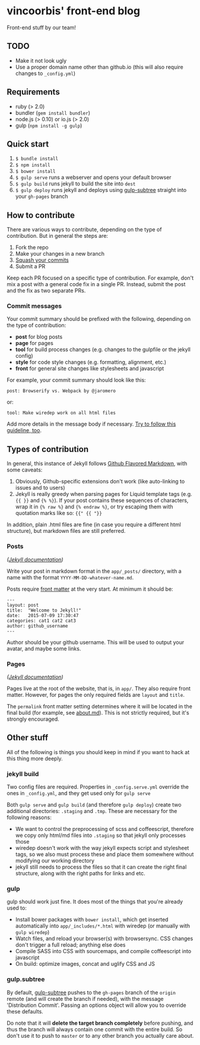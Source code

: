 # vincoorbis' front-end blog

Front-end stuff by our team!

## TODO

* Make it not look ugly
* Use a proper domain name other than github.io (this will also require changes to `_config.yml`)

## Requirements

* ruby (> 2.0)
* bundler (`gem install bundler`)
* node.js (> 0.10) or io.js (> 2.0)
* gulp (`npm install -g gulp`)

## Quick start

1. `$ bundle install`
2. `$ npm install`
3. `$ bower install`
4. `$ gulp serve` runs a webserver and opens your default browser
5. `$ gulp build` runs jekyll to build the site into `dest`
6. `$ gulp deploy` runs jekyll and deploys using [gulp-subtree](https://github.com/Snugug/gulp-subtree) straight into your `gh-pages` branch

## How to contribute

There are various ways to contribute, depending on the type of contribution. But in general the steps are:

1. Fork the repo
2. Make your changes in a new branch
3. [Squash your commits](https://git-scm.com/book/en/v2/Git-Tools-Rewriting-History#Squashing-Commits)
4. Submit a PR

Keep each PR focused on a specific type of contribution. For example, don't mix a post with a general code fix in a single PR. Instead, submit the post and the fix as two separate PRs.

### Commit messages

Your commit summary should be prefixed with the following, depending on the type of contribution:

* **post** for blog posts
* **page** for pages
* **tool** for build process changes (e.g. changes to the gulpfile or the jekyll config)
* **style** for code style changes (e.g. formatting, alignment, etc.)
* **front** for general site changes like stylesheets and javascript

For example, your commit summary should look like this:

    post: Browserify vs. Webpack by @jaromero

or:

    tool: Make wiredep work on all html files

Add more details in the message body if necessary. [Try to follow this guideline, too](http://tbaggery.com/2008/04/19/a-note-about-git-commit-messages.html).

## Types of contribution

In general, this instance of Jekyll follows [Github Flavored Markdown](https://help.github.com/articles/github-flavored-markdown/), with some caveats:

1. Obviously, Github-specific extensions don't work (like auto-linking to issues and to users)
2. Jekyll is really greedy when parsing pages for Liquid template tags (e.g. `{{ }}` and `{% %}`). If your post contains these sequences of characters, wrap it in `{% raw %}` and `{% endraw %}`, or try escaping them with quotation marks like so: `{{" {{ "}}`

In addition, plain .html files are fine (in case you require a different html structure), but markdown files are still preferred.

### Posts

_([Jekyll documentation](http://jekyllrb.com/docs/posts/))_

Write your post in markdown format in the `app/_posts/` directory, with a name with the format `YYYY-MM-DD-whatever-name.md`.

Posts require [front matter](http://jekyllrb.com/docs/frontmatter/) at the very start. At minimum it should be:

    ---
    layout: post
    title:  "Welcome to Jekyll!"
    date:   2015-07-09 17:30:47
    categories: cat1 cat2 cat3
    author: github_username
    ---

Author should be your github username. This will be used to output your avatar, and maybe some links.

### Pages

_([Jekyll documentation](http://jekyllrb.com/docs/pages/))_

Pages live at the root of the website, that is, in `app/`. They also require front matter. However, for pages the only required fields are `layout` and `title`.

The `permalink` front matter setting determines where it will be located in the final build (for example, see [about.md](about.md)). This is not strictly required, but it's strongly encouraged.

## Other stuff

All of the following is things you should keep in mind if you want to hack at this thing more deeply.

### jekyll build

Two config files are required. Properties in `_config.serve.yml` override the ones in `_config.yml`, and they get used only for `gulp serve`

Both `gulp serve` and `gulp build` (and therefore `gulp deploy`) create two additional directories: `.staging` and `.tmp`. These are necessary for the following reasons:

* We want to control the preprocessing of scss and coffeescript, therefore we copy only html/md files into `.staging` so that jekyll only processes those
* wiredep doesn't work with the way jekyll expects script and stylesheet tags, so we also must process these and place them somewhere without modifying our working directory
* jekyll still needs to process the files so that it can create the right final structure, along with the right paths for links and etc.

### gulp

gulp should work just fine. It does most of the things that you're already used to:

* Install bower packages with `bower install`, which get inserted automatically into `app/_includes/*.html` with wiredep (or manually with `gulp wiredep`)
* Watch files, and reload your browser(s) with browsersync. CSS changes don't trigger a full reload; anything else does
* Compile SASS into CSS with sourcemaps, and compile coffeescript into javascript
* On build: optimize images, concat and uglify CSS and JS

### gulp.subtree

By default, [gulp-subtree](https://github.com/Snugug/gulp-subtree) pushes to the `gh-pages` branch of the `origin` remote (and will create the branch if needed), with the message 'Distribution Commit'. Passing an options object will allow you to override these defaults.

Do note that it will **delete the target branch completely** before pushing, and thus the branch will always contain one commit with the entire build. So don't use it to push to `master` or to any other branch you actually care about.
